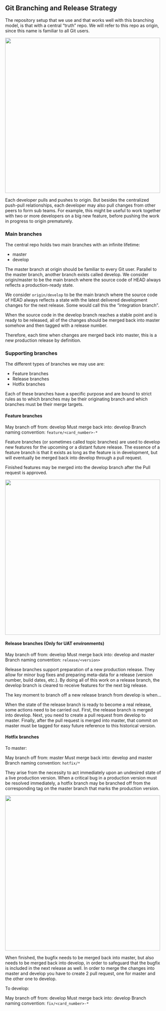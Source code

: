 ## Git Branching and Release Strategy

The repository setup that we use and that works well with this branching model, is that with a central “truth” repo. We will refer to this repo as origin, since this name is familiar to all Git users.

<img src="images/image1.png" width="500">

Each developer pulls and pushes to origin. But besides the centralized push-pull relationships, each developer may also pull changes from other peers to form sub teams. For example, this might be useful to work together with two or more developers on a big new feature, before pushing the work in progress to origin prematurely.

### Main branches

The central repo holds two main branches with an infinite lifetime:

- master
- develop

The master branch at origin should be familiar to every Git user. Parallel to the master branch, another branch exists called develop.
We consider origin/master to be the main branch where the source code of HEAD always reflects a production-ready state.

We consider `origin/develop` to be the main branch where the source code of HEAD always reflects a state with the latest delivered development changes for the next release. Some would call this the “integration branch”. 

When the source code in the develop branch reaches a stable point and is ready to be released, all of the changes should be merged back into master somehow and then tagged with a release number.

Therefore, each time when changes are merged back into master, this is a new production release by definition.

### Supporting branches

The different types of branches we may use are:

- Feature branches
- Release branches
- Hotfix branches

Each of these branches have a specific purpose and are bound to strict rules as to which branches may be their originating branch and which branches must be their merge targets.

#### Feature branches

May branch off from: develop
Must merge back into: develop
Branch naming convention: `feature/<card_number>-*`

Feature branches (or sometimes called topic branches) are used to develop new features for the upcoming or a distant future release. The essence of a feature branch is that it exists as long as the feature is in development, but will eventually be merged back into develop through a pull request.

Finished features may be merged into the develop branch after the Pull request is approved. 

<img src="images/image1.png" width="500">

#### Release branches (Only for UAT environments)

May branch off from: develop
Must merge back into: develop and master
Branch naming convention: `release/<version>`

Release branches support preparation of a new production release. They allow for minor bug fixes and preparing meta-data for a release (version number, build dates, etc.). By doing all of this work on a release branch, the develop branch is cleared to receive features for the next big release.

The key moment to branch off a new release branch from develop is when…

When the state of the release branch is ready to become a real release, some actions need to be carried out. First, the release branch is merged into develop. Next, you need to create a pull request from develop to master. Finally, after the pull request is merged into master, that commit on master must be tagged for easy future reference to this historical version.

#### Hotfix branches

To master:

May branch off from: master
Must merge back into: develop and master
Branch naming convention: `hotfix/*`

They arise from the necessity to act immediately upon an undesired state of a live production version. When a critical bug in a production version must be resolved immediately, a hotfix branch may be branched off from the corresponding tag on the master branch that marks the production version.

<img src="images/image1.png" width="500">

When finished, the bugfix needs to be merged back into master, but also needs to be merged back into develop, in order to safeguard that the bugfix is included in the next release as well. In order to merge the changes into master and develop you have to create 2 pull request, one for master and the other one to develop.

To develop:

May branch off from: develop
Must merge back into: develop
Branch naming convention: `fix/<card_number>-*`
